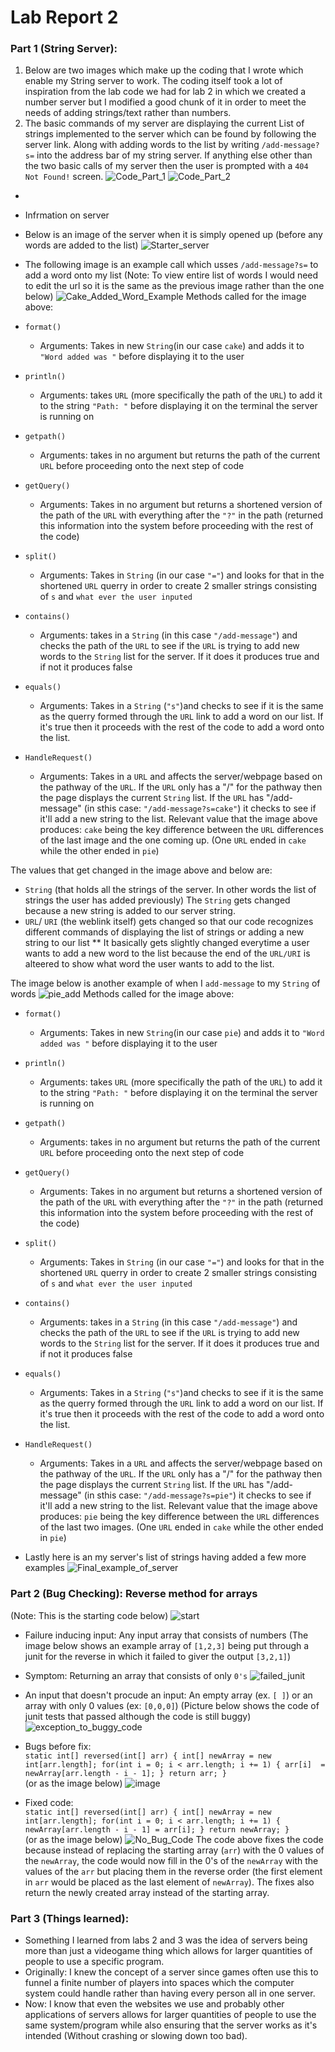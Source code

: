 # Lab Report 2

### Part 1 (String Server):
1. Below are two images which make up the coding that I wrote which enable my String server to work. The coding itself took a lot of inspiration from the lab code we had for lab 2 in which we created a number server but I modified a good chunk of it in order to meet the needs of adding strings/text rather than numbers.
2. The basic commands of my server are displaying the current List of strings implemented to the server which can be found by following the server link. Along with adding words to the list by writing `/add-message?s=` into the address bar of my string server. If anything else other than the two basic calls of my server then the user is prompted with a `404 Not Found!` screen.
    ![Code_Part_1](https://user-images.githubusercontent.com/130005453/233888785-23dbae42-9420-4990-ae10-c7ae99b2e78a.png)
    ![Code_Part_2](https://user-images.githubusercontent.com/130005453/233888706-0a5c6347-0ef6-48ae-bda0-446794f96e76.png)
*

* Infrmation on server
* Below is an image of the server when it is simply opened up (before any words are added to the list)
![Starter_server](https://user-images.githubusercontent.com/130005453/233889762-f73091cc-1818-4c93-9007-9ff44f7e286c.png)






* The following image is an example call which usses `/add-message?s=` to add a word onto my list (Note: To view entire list of words I would need to edit the url so it is the same as the previous image rather than the one below)
![Cake_Added_Word_Example](https://user-images.githubusercontent.com/130005453/233890070-3fea9f06-a41a-48ae-ab93-daaa86cf809d.png)
Methods called for the image above:
* `format()` 
    * Arguments: Takes in new `String`(in our case `cake`) and adds it to `"Word added was "` before displaying it to the user

* `println()`
    * Arguments: takes `URL` (more specifically the path of the `URL`) to add it to the string `"Path: "` before displaying it on the terminal the server is running on

* `getpath()`
    * Arguments: takes in no argument but returns the path of the current `URL` before proceeding onto the next step of code

* `getQuery()` 
    * Arguments: Takes in no argument but returns a shortened version of the path of the `URL` with everything after the `"?"` in the path (returned this information into the system before proceeding with the rest of the code)
 
* `split()` 
    * Arguments: Takes in `String` (in our case `"="`) and looks for that in the shortened `URL` querry in order to create 2 smaller strings consisting of `s` and `what ever the user inputed`

* `contains()` 
    * Arguments: takes in a `String` (in this case `"/add-message"`) and checks the path of the `URL` to see if the `URL` is trying to add new words to the `String` list for the server. If it does it produces true and if not it produces false

* `equals()` 
    * Arguments: Takes in a `String` (`"s"`)and checks to see if it is the same as the querry formed through the `URL` link to add a word on our list. If it's true then it proceeds with the rest of the code to add a word onto the list.

* `HandleRequest()` 
    * Arguments: Takes in a `URL` and affects the server/webpage based on the pathway of the `URL`. If the `URL` only has a "/" for the pathway then the page displays the current `String` list. If the `URL` has "/add-message" (in sthis case: `"/add-message?s=cake"`) it checks to see if it'll add a new string to the list.
Relevant value that the image above produces: `cake` being the key difference between the `URL` differences of the last image and the one coming up. (One `URL` ended in `cake` while the other ended in `pie`)

The values that get changed in the image above and below are:
* `String` (that holds all the strings of the server. In other words the list of strings the user has added previously) The `String` gets changed because a new string is added to our server string.
* `URL`/ `URI` (the weblink itself) gets changed so that our code recognizes different commands of displaying the list of strings or adding a new string to our list
** It basically gets slightly changed everytime a user wants to add a new word to the list because the end of the `URL/URI` is alteered to show what word the user wants to add to the list.



The image below is another example of when I `add-message` to my `String` of words
![pie_add](https://user-images.githubusercontent.com/130005453/234161762-0dd95032-d2f4-4aa3-a1b9-c2b83fa4a1bf.png)
Methods called for the image above:

* `format()` 
    * Arguments: Takes in new `String`(in our case `pie`) and adds it to `"Word added was "` before displaying it to the user

* `println()`
    * Arguments: takes `URL` (more specifically the path of the `URL`) to add it to the string `"Path: "` before displaying it on the terminal the server is running on

* `getpath()`
    * Arguments: takes in no argument but returns the path of the current `URL` before proceeding onto the next step of code

* `getQuery()` 
    * Arguments: Takes in no argument but returns a shortened version of the path of the `URL` with everything after the `"?"` in the path (returned this information into the system before proceeding with the rest of the code)
 
* `split()` 
    * Arguments: Takes in `String` (in our case `"="`) and looks for that in the shortened `URL` querry in order to create 2 smaller strings consisting of `s` and `what ever the user inputed`

* `contains()` 
    * Arguments: takes in a `String` (in this case `"/add-message"`) and checks the path of the `URL` to see if the `URL` is trying to add new words to the `String` list for the server. If it does it produces true and if not it produces false

* `equals()` 
    * Arguments: Takes in a `String` (`"s"`)and checks to see if it is the same as the querry formed through the `URL` link to add a word on our list. If it's true then it proceeds with the rest of the code to add a word onto the list.

* `HandleRequest()` 
    * Arguments: Takes in a `URL` and affects the server/webpage based on the pathway of the `URL`. If the `URL` only has a "/" for the pathway then the page displays the current `String` list. If the `URL` has "/add-message" (in sthis case: `"/add-message?s=pie"`) it checks to see if it'll add a new string to the list.
Relevant value that the image above produces: `pie` being the key difference between the `URL` differences of the last two images. (One `URL` ended in `cake` while the other ended in `pie`)


* Lastly here is an my server's list of strings having added a few more examples
![Final_example_of_server](https://user-images.githubusercontent.com/130005453/233890401-2aa81fb1-2359-4050-9223-a81c6c45d2cb.png)

### Part 2 (Bug Checking): Reverse method for arrays
(Note: This is the starting code below)
![start](https://user-images.githubusercontent.com/130005453/233908915-9b7f37ae-2c1e-4cc7-ba0e-23f9719e646f.png)
* Failure inducing input: Any input array that consists of numbers (The image below shows an example array of `[1,2,3]` being put through a junit for the reverse in which it failed to giver the output `[3,2,1]`)
* Symptom: Returning an array that consists of only `0's`
![failed_junit](https://user-images.githubusercontent.com/130005453/233911309-5381c714-ea9c-4c78-b96e-f453e6dfd3cd.png)
* An input that doesn't procude an input: An empty array (ex. `[ ]`) or an array with only 0 values (ex: `[0,0,0]`) (Picture below shows the code of junit tests that passed although the code is still buggy)
![exception_to_buggy_code](https://user-images.githubusercontent.com/130005453/233910708-044754f0-8b37-45f5-8a70-3f329e01635d.png)

* Bugs before fix: \
`static int[] reversed(int[] arr) {
    int[] newArray = new int[arr.length];
    for(int i = 0; i < arr.length; i += 1) {
    arr[i]  = newArray[arr.length - i - 1];
    }
    return arr;
  }` \
  (or as the image below)
![image](https://user-images.githubusercontent.com/130005453/233913718-40a54863-b0bc-4e7e-b7de-3db345366234.png)

* Fixed code: \
`static int[] reversed(int[] arr) {
    int[] newArray = new int[arr.length];
    for(int i = 0; i < arr.length; i += 1) {
      newArray[arr.length - i - 1] = arr[i];
    }
    return newArray;
  }` \
  (or as the image below)
![No_Bug_Code](https://user-images.githubusercontent.com/130005453/233908124-3c92c30a-a8c9-4208-b788-d35c00098c4b.png)
The code above fixes the code because instead of replacing the starting array (`arr`) with the 0 values of the `newArray`, the code would now fill in the 0's of the `newArray` with the values of the `arr` but placing them in the reverse order (the first element in `arr` would be placed as the last element of `newArray`). The fixes also return the newly created array instead of the starting array.

### Part 3 (Things learned):
* Something I learned from labs 2 and 3 was the idea of servers being more than just a videogame thing which allows for larger quantities of people to use a specific program.
* Originally: I knew the concept of a server since games often use this to funnel a finite number of players into spaces which the computer system could handle rather than having every person all in one server.
* Now: I know that even the websites we use and probably other applications of servers allows for larger quantities of people to use the same system/program while also ensuring that the server works as it's intended (Without crashing or slowing down too bad).
